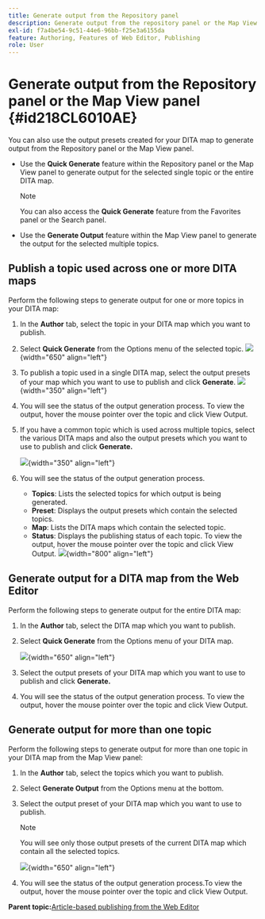 ```yaml
---
title: Generate output from the Repository panel
description: Generate output from the repository panel or the Map View panel in AEM Guides. Learn to publish a topic used across one or more DITA maps or generate output for multiple topics.
exl-id: f7a4be54-9c51-44e6-96bb-f25e3a6155da
feature: Authoring, Features of Web Editor, Publishing
role: User
---
```

# Generate output from the Repository panel or the Map View panel {#id218CL6010AE}

You can also use the output presets created for your DITA map to generate output from the Repository panel or the Map View panel.

-   Use the **Quick Generate** feature within the Repository panel or the Map View panel to generate output for the selected single topic or the entire DITA map.

    >[!NOTE]
    >
    > You can also access the **Quick Generate** feature from the Favorites panel or the Search panel.

-   Use the **Generate Output** feature within the Map View panel to generate the output for the selected multiple topics.

## Publish a topic used across one or more DITA maps 

Perform the following steps to generate output for one or more topics in your DITA map:

1. In the **Author** tab, select the topic in your DITA map which you want to publish.

1. Select **Quick Generate** from the Options menu of the selected topic.
 ![](images/select-topic-options-menu_cs.png){width="650" align="left"}

1.  To publish a topic used in a single DITA map, select the output presets of your map which you want to use to publish and click **Generate**.
![](images/select-preset_cs.png){width="350" align="left"}

1.  You will see the status of the output generation process. To view the output, hover the mouse pointer over the topic and click View Output.

1. If you have a common topic which is used across multiple topics, select the various DITA maps and also the output presets which you want to use to publish and click **Generate.**

    ![](images/select-preset-multiple-maps_cs.png){width="350" align="left"}

1.  You will see the status of the output generation process.

    -   **Topics**: Lists the selected topics for which output is being generated.
    -   **Preset**: Displays the output presets which contain the selected topics.
    -   **Map**: Lists the DITA maps which contain the selected topic.
    -   **Status**: Displays the publishing status of each topic.
    To view the output, hover the mouse pointer over the topic and click View Output.
    ![](images/output-multiple-maps_cs.png){width="800" align="left"}


## Generate output for a DITA map from the Web Editor 

Perform the following steps to generate output for the entire DITA map:

1.  In the **Author** tab, select the DITA map which you want to publish.

1.  Select **Quick Generate** from the Options menu of your DITA map.

    ![](images/select-map-options-menu_cs.png){width="650" align="left"}

1.  Select the output presets of your DITA map which you want to use to publish and click **Generate.**

1.  You will see the status of the output generation process. To view the output, hover the mouse pointer over the topic and click View Output.


## Generate output for more than one topic 

Perform the following steps to generate output for more than one topic in your DITA map from the Map View panel:

1.  In the **Author** tab, select the topics which you want to publish.

1.  Select **Generate Output** from the Options menu at the bottom.

1.  Select the output preset of your DITA map which you want to use to publish.

    >[!NOTE]
    >
    > You will see only those output presets of the current DITA map which contain all the selected topics.

    ![](images/generate-output-multiple-topics_cs.png){width="650" align="left"}

1.  You will see the status of the output generation process.To view the output, hover the mouse pointer over the topic and click View Output.


**Parent topic:**[Article-based publishing from the Web Editor](web-editor-article-publishing.md)
